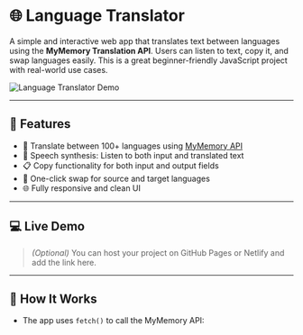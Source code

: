 # 🌐 Language Translator

A simple and interactive web app that translates text between languages using the **MyMemory Translation API**. Users can listen to text, copy it, and swap languages easily. This is a great beginner-friendly JavaScript project with real-world use cases.

![Language Translator Demo](images/demo.png)

---

## 🚀 Features

- 🔄 Translate between 100+ languages using [MyMemory API](https://mymemory.translated.net/)
- 🎤 Speech synthesis: Listen to both input and translated text
- 📋 Copy functionality for both input and output fields
- 🔁 One-click swap for source and target languages
- 🌐 Fully responsive and clean UI

---

## 💻 Live Demo

> *(Optional)* You can host your project on GitHub Pages or Netlify and add the link here.

---

## 🧪 How It Works

- The app uses `fetch()` to call the MyMemory API:

